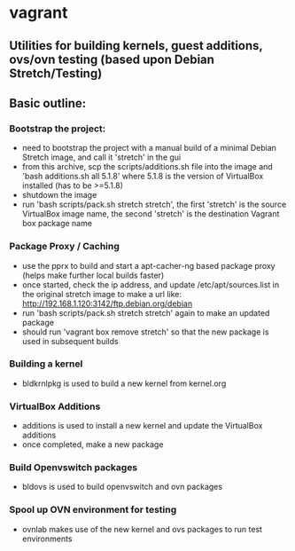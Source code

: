 # vagrant
## Utilities for building kernels, guest additions, ovs/ovn testing (based upon Debian Stretch/Testing)

## Basic outline:

### Bootstrap the project:
* need to bootstrap the project with a manual build of a minimal Debian Stretch image, and call it 'stretch' in the gui
* from this archive, scp the scripts/additions.sh file into the image and 'bash additions.sh all 5.1.8' where 5.1.8 is the version of VirtualBox installed (has to be >=5.1.8)
* shutdown the image
* run 'bash scripts/pack.sh stretch stretch', the first 'stretch' is the source VirtualBox image name, the second 'stretch' is the destination Vagrant box package name

### Package Proxy / Caching
* use the pprx to build and start a apt-cacher-ng based package proxy (helps make further local builds faster)
* once started, check the ip address, and update /etc/apt/sources.list in the original stretch image to make a url like:  http://192.168.1.120:3142/ftp.debian.org/debian
* run 'bash scripts/pack.sh stretch stretch' again to make an updated package 
* should run 'vagrant box remove stretch' so that the new package is used in subsequent builds

### Building a kernel
* bldkrnlpkg is used to build a new kernel from kernel.org

### VirtualBox Additions
* additions is used to install a new kernel and update the VirtualBox additions
* once completed, make a new package

### Build Openvswitch packages
* bldovs is used to build openvswitch and ovn packages

### Spool up OVN environment for testing
* ovnlab makes use of the new kernel and ovs packages to run test environments
